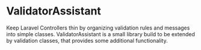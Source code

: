 # ValidatorAssistant

Keep Laravel Controllers thin by organizing validation rules and messages into simple classes. ValidatorAssistant is a small library build to be extended by validation classes, that provides some additional functionality.